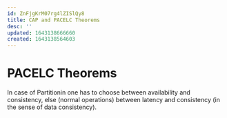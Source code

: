```yaml
---
id: ZnFjgKrM07rg4lZISlQy8
title: CAP and PACELC Theorems
desc: ''
updated: 1643138666660
created: 1643138564603
---
```





# PACELC Theorems
 In case of Partitionin one has to choose between availability and consistency,
 else (normal operations) between latency and consistency (in the sense of data consistency).